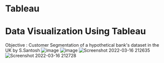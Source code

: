 # Tableau
# Data Visualization Using Tableau
Objective : Customer Segmentation of a hypothetical bank's dataset in the UK by S.Santosh 
![image](https://user-images.githubusercontent.com/60821624/158632252-7c365fe1-1f6a-41c4-88d8-97d727dadffe.png)
![image](https://user-images.githubusercontent.com/60821624/158633441-5bfee7b7-ff5c-486e-9bd5-b901b7b79e48.png)
![Screenshot 2022-03-16 212635](https://user-images.githubusercontent.com/60821624/158633629-15e21eb6-7d68-4894-93cb-c2e420abcb35.png)
![Screenshot 2022-03-16 212728](https://user-images.githubusercontent.com/60821624/158633690-b303acef-9e9c-44dd-bd37-42931f14d9be.png)
